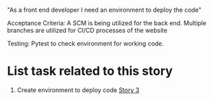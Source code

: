 "As a front end developer I need an environment to deploy the code"

Acceptance Criteria: A SCM is being utilized for the back end.
Multiple branches are utilized for CI/CD processes of the website

Testing: Pytest to check environment for working code.

# List task related to this story
1. Create environment to deploy code [Story 3](https://github.com/bsibanda3/mywebclass-agile-docs/blob/main/documentation/theme_1/initiatives/Epics/Stories/Tasks/DevOps%20Tasks3.md)
